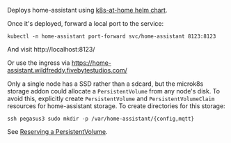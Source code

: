 Deploys home-assistant using [k8s-at-home helm chart][k8s-at-home].

Once it's deployed, forward a local port to the service:
```
kubectl -n home-assistant port-forward svc/home-assistant 8123:8123
```
And visit http://localhost:8123/

Or use the ingress via https://home-assistant.wildfreddy.fivebytestudios.com/

Only a single node has a SSD rather than a sdcard, but the microk8s storage
addon could allocate a `PersistentVolume` from any node's disk. To avoid this,
explicitly create `PersistentVolume` and `PersistentVolumeClaim` resources for
home-assistant storage. To create directories for this storage:
```
ssh pegasus3 sudo mkdir -p /var/home-assistant/{config,mqtt}
```
See [Reserving a PersistentVolume][reserve-pv].

[k8s-at-home]: https://github.com/k8s-at-home/charts/tree/master/charts/home-assistant
[reserve-pv]: https://kubernetes.io/docs/concepts/storage/persistent-volumes/#reserving-a-persistentvolume
